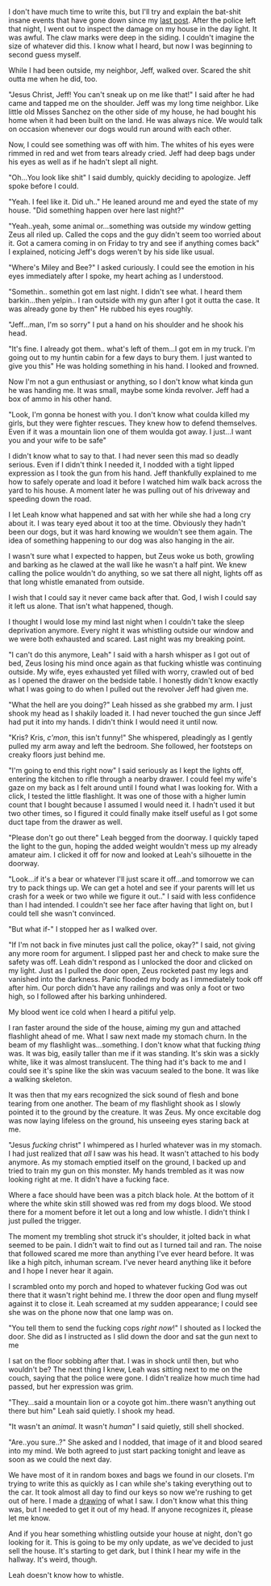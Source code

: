 I don't have much time to write this, but I'll try and explain the bat-shit insane events that have gone down since my [last post](https://www.reddit.com/r/nosleep/comments/v9fwod/something_is_whistling_outside_my_house/). After the police left that night, I went out to inspect the damage on my house in the day light. It was awful. The claw marks were deep in the siding. I couldn't imagine the size of whatever did this. I know what I heard, but now I was beginning to second guess myself.

While I had been outside, my neighbor, Jeff, walked over. Scared the shit outta me when he did, too.

"Jesus Christ, Jeff! You can't sneak up on me like that!" I said after he had came and tapped me on the shoulder. Jeff was my long time neighbor. Like little old Misses Sanchez on the other side of my house, he had bought his home when it had been built on the land. He was always nice. We would talk on occasion whenever our dogs would run around with each other. 

Now, I could see something was off with him. The whites of his eyes were rimmed in red and wet from tears already cried. Jeff had deep bags under his eyes as well as if he hadn't slept all night.

"Oh…You look like shit" I said dumbly, quickly deciding to apologize. Jeff spoke before I could.

"Yeah. I feel like it. Did uh.." He leaned around me and eyed the state of my house. "Did something happen over here last night?" 

"Yeah..yeah, some animal or…something was outside my window getting Zeus all riled up. Called the cops and the guy didn't seem too worried about it. Got a camera coming in on Friday to try and see if anything comes back" I explained, noticing Jeff's dogs weren't by his side like usual.

"Where's Miley and Bee?" I asked curiously. I could see the emotion in his eyes immediately after I spoke, my heart aching as I understood.

"Somethin.. somethin got em last night. I didn't see what. I heard them barkin…then yelpin.. I ran outside with my gun after I got it outta the case. It was already gone by then" He rubbed his eyes roughly.

"Jeff…man, I'm so sorry" I put a hand on his shoulder and he shook his head.

"It's fine. I already got them.. what's left of them…I got em in my truck. I'm going out to my huntin cabin for a few days to bury them. I just wanted to give you this" He was holding something in his hand. I looked and frowned.

Now I'm not a gun enthusiast or anything, so I don't know what kinda gun he was handing me. It was small, maybe some kinda revolver. Jeff had a box of ammo in his other hand.

"Look, I'm gonna be honest with you. I don't know what coulda killed my girls, but they were fighter rescues. They knew how to defend themselves. Even if it was a mountain lion one of them woulda got away. I just…I want you and your wife to be safe" 

I didn't know what to say to that. I had never seen this mad so deadly serious. Even if I didn't think I needed it, I nodded with a tight lipped expression as I took the gun from his hand. Jeff thankfully explained to me how to safely operate and load it before I watched him walk back across the yard to his house. A moment later he was pulling out of his driveway and speeding down the road.

I let Leah know what happened and sat with her while she had a long cry about it. I was teary eyed about it too at the time. Obviously they hadn't been our dogs, but it was hard knowing we wouldn't see them again. The idea of something happening to our dog was also hanging in the air.

I wasn't sure what I expected to happen, but Zeus woke us both, growling and barking as he clawed at the wall like he wasn't a half pint. We knew calling the police wouldn't do anything, so we sat there all night, lights off as that long whistle emanated from outside. 

I wish that I could say it never came back after that. God, I wish I could say it left us alone. That isn't what happened, though.

I thought I would lose my mind last night when I couldn't take the sleep deprivation anymore. Every night it was whistling outside our window and we were both exhausted and scared. Last night was my breaking point. 

"I can't do this anymore, Leah" I said with a harsh whisper as I got out of bed, Zeus losing his mind once again as that fucking whistle was continuing outside. My wife, eyes exhausted yet filled with worry, crawled out of bed as I opened the drawer on the bedside table. I honestly didn't know exactly what I was going to do when I pulled out the revolver Jeff had given me.

"What the hell are you doing?" Leah hissed as she grabbed my arm. I just shook my head as I shakily loaded it. I had never touched the gun since Jeff had put it into my hands. I didn't think I would need it until now. 

"Kris? Kris, *c'mon*, this isn't funny!" She whispered, pleadingly as I gently pulled my arm away and left the bedroom. She followed, her footsteps on creaky floors just behind me.

"I'm going to end this right now" I said seriously as I kept the lights off, entering the kitchen to rifle through a nearby drawer. I could feel my wife's gaze on my back as I felt around until I found what I was looking for. With a click, I tested the little flashlight. It was one of those with a higher lumin count that I bought because I assumed I would need it. I hadn't used it but two other times, so I figured it could finally make itself useful as I got some duct tape from the drawer as well.

"Please don't go out there" Leah begged from the doorway. I quickly taped the light to the gun, hoping the added weight wouldn't mess up my already amateur aim. I clicked it off for now and looked at Leah's silhouette in the doorway.

"Look…if it's a bear or whatever I'll just scare it off…and tomorrow we can try to pack things up. We can get a hotel and see if your parents will let us crash for a week or two while we figure it out.." I said with less confidence than I had intended. I couldn't see her face after having that light on, but I could tell she wasn't convinced.

"But what if-" I stopped her as I walked over.

"If I'm not back in five minutes just call the police, okay?" I said, not giving any more room for argument. I slipped past her and check to make sure the safety was off. Leah didn't respond as I unlocked the door and clicked on my light. Just as I pulled the door open, Zeus rocketed past my legs and vanished into the darkness. Panic flooded my body as I immediately took off after him. Our porch didn't have any railings and was only a foot or two high, so I followed after his barking unhindered.

My blood went ice cold when I heard a pitiful yelp. 

I ran faster around the side of the house, aiming my gun and attached flashlight ahead of me. What I saw next made my stomach churn. In the beam of my flashlight was…something. I don't know what that fucking *thing* was. It was big, easily taller than me if it was standing. It's skin was a sickly white, like it was almost translucent. The thing had it's back to me and I could see it's spine like the skin was vacuum sealed to the bone. It was like a walking skeleton.

It was then that my ears recognized the sick sound of flesh and bone tearing from one another. The beam of my flashlight shook as I slowly pointed it to the ground by the creature. It was Zeus. My once excitable dog was now laying lifeless on the ground, his unseeing eyes staring back at me.

"Jesus *fucking* christ" I whimpered as I hurled whatever was in my stomach. I had just realized that *all* I saw was his head. It wasn't attached to his body anymore. As my stomach emptied itself on the ground, I backed up and tried to train my gun on this monster. My hands trembled as it was now looking right at me. It didn't have a fucking face.

Where a face should have been was a pitch black hole. At the bottom of it where the white skin still showed was red from my dogs blood. We stood there for a moment before it let out a long and low whistle. I didn't think I just pulled the trigger. 

The moment my trembling shot struck it's shoulder, it jolted back in what seemed to be pain. I didn't wait to find out as I turned tail and ran. The noise that followed scared me more than anything I've ever heard before. It was like a high pitch, inhuman scream. I've never heard anything like it before and I hope I never hear it again.

I scrambled onto my porch and hoped to whatever fucking God was out there that it wasn't right behind me. I threw the door open and flung myself against it to close it. Leah screamed at my sudden appearance; I could see she was on the phone now that one lamp was on.

"You tell them to send the fucking cops *right now*!" I shouted as I locked the door. She did as I instructed as I slid down the door and sat the gun next to me

I sat on the floor sobbing after that. I was in shock until then, but who wouldn't be? The next thing I knew, Leah was sitting next to me on the couch, saying that the police were gone. I didn't realize how much time had passed, but her expression was grim.

"They…said a mountain lion or a coyote got him..there wasn't anything out there but him" Leah said quietly. I shook my head. 

"It wasn't an *animal*. It wasn't *human*" I said quietly, still shell shocked.

"Are..you sure..?" She asked and I nodded, that image of it and blood seared into my mind. We both agreed to just start packing tonight and leave as soon as we could the next day.

We have most of it in random boxes and bags we found in our closets. I'm trying to write this as quickly as I can while she's taking everything out to the car. It took almost all day to find our keys so now we're rushing to get out of here. I made a [drawing](https://imgur.com/a/CGrVEcM) of what I saw. I don't know what this thing was, but I needed to get it out of my head. If anyone recognizes it, please let me know. 

And if you hear something whistling outside your house at night, don't go looking for it. This is going to be my only update, as we've decided to just sell the house. It's starting to get dark, but I think I hear my wife in the hallway. It's weird, though.

Leah doesn't know how to whistle.
